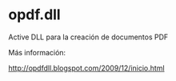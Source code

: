 # opdf.dll
 Active DLL para la creación de documentos PDF
 
 Más información:
 
 http://opdfdll.blogspot.com/2009/12/inicio.html
 
